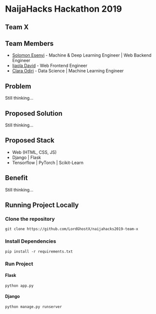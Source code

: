 # NaijaHacks Hackathon 2019

## Team X

## Team Members
* [Solomon Esenyi](https://github.com/LordGhostX) - Machine & Deep Learning Engineer | Web Backend Engineer
* [Ijaola David](https://github.com/Ija24) - Web Frontend Engineer
* [Clara Odiri](mailto:onyiclaraodiri@gmail.com) - Data Science | Machine Learning Engineer

## Problem
Still thinking...

## Proposed Solution
Still thinking...

## Proposed Stack
* Web (HTML, CSS, JS)
* Django | Flask
* Tensorflow | PyTorch | Scikit-Learn

## Benefit
Still thinking...

## Running Project Locally
### Clone the repository
```
git clone https://github.com/LordGhostX/naijahacks2019-team-x
```

### Install Dependencies
```
pip install -r requirements.txt
```

### Run Project
#### Flask
```
python app.py
```

#### Django
```
python manage.py runserver
```
